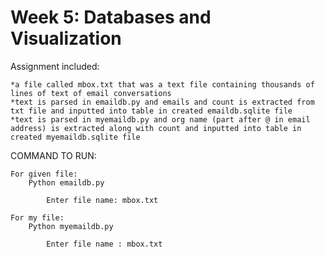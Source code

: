 # Week 5: Databases and Visualization

Assignment included:
	
	*a file called mbox.txt that was a text file containing thousands of lines of text of email conversations
	*text is parsed in emaildb.py and emails and count is extracted from txt file and inputted into table in created emaildb.sqlite file
	*text is parsed in myemaildb.py and org name (part after @ in email address) is extracted along with count and inputted into table in created myemaildb.sqlite file

COMMAND TO RUN:

	For given file:
		Python emaildb.py
	
			Enter file name: mbox.txt
	
	For my file:
		Python myemaildb.py

			Enter file name : mbox.txt
	 


